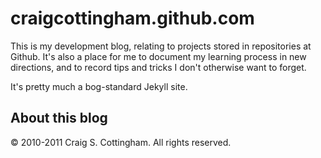 # craigcottingham.github.com

This is my development blog, relating to projects stored in repositories at Github.
It's also a place for me to document my learning process in new directions, and to
record tips and tricks I don't otherwise want to forget.

It's pretty much a bog-standard Jekyll site.

## About this blog

&copy; 2010-2011 Craig S. Cottingham. All rights reserved.

